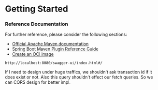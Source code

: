 # Getting Started

### Reference Documentation
For further reference, please consider the following sections:

* [Official Apache Maven documentation](https://maven.apache.org/guides/index.html)
* [Spring Boot Maven Plugin Reference Guide](https://docs.spring.io/spring-boot/docs/2.5.4/maven-plugin/reference/html/)
* [Create an OCI image](https://docs.spring.io/spring-boot/docs/2.5.4/maven-plugin/reference/html/#build-image)


```http://localhost:8080/swagger-ui/index.html#/```

If I need to design under huge traffics, we shouldn't ask transaction id if it does exist or not. Also this query shouldn't effect our fetch queries.
So we can CQRS design for better impl.
